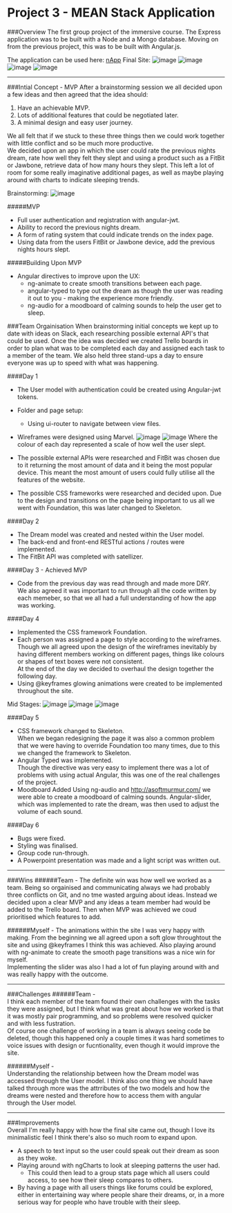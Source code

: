 # Project 3 - MEAN Stack Application

###Overview
The first group project of the immersive course. The Express application was to be built with a Node and a Mongo database. Moving on from the previous project, this was to be built with Angular.js.

The application can be used here: [nApp](https://nappzzz.herokuapp.com/)
Final Site:
![image](http://imgur.com/tgtXBE8.png)
![image](http://imgur.com/Eth9F0D.png)
![image](http://imgur.com/L1a6OyD.png)
![image](http://imgur.com/63UiJnz.png)

***
###Intial Concept - MVP
After a brainstorming session we all decided upon a few ideas and then agreed that the idea should:  
  
1. Have an achievable MVP.
2. Lots of additional features that could be negotiated later.
3. A minimal design and easy user journey.  

We all felt that if we stuck to these three things then we could work together with little conflict and so be much more productive.  
We decided upon an app in which the user could rate the previous nights dream, rate how well they felt they slept and using a product such as a FitBit or Jawbone, retrieve data of how many hours they slept. This left a lot of room for some really imaginative additional pages, as well as maybe playing around with charts to indicate sleeping trends.

Brainstorming:
![image](http://imgur.com/t3OWbTi.png)

#####MVP 
* Full user authentication and registration with angular-jwt.
* Ability to record the previous nights dream.
* A form of rating system that could indicate trends on the index page.
* Using data from the users FitBit or Jawbone device, add the previous nights hours slept.

#####Building Upon MVP
* Angular directives to improve upon the UX:
  * ng-animate to create smooth transitions between each page.
  * angular-typed to type out the dream as though the user was reading it out to you - making the experience more friendly.
  * ng-audio for a moodboard of calming sounds to help the user get to sleep.
 
###Team Orgainisation
When brainstorming initial concepts we kept up to date with ideas on Slack, each researching possible external API's that could be used. Once the idea was decided we created Trello boards in order to plan what was to be completed each day and assigned each task to a member of the team. We also held three stand-ups a day to ensure everyone was up to speed with what was happening. 

####Day 1
* The User model with authentication could be created using Angular-jwt tokens.
* Folder and page setup:
	* Using ui-router to navigate between view files.
* Wireframes were designed using Marvel.
![image](http://imgur.com/1SIzVJM.png)
![image](http://imgur.com/USou4wR.png)
Where the colour of each day represented a scale of how well the user slept.  

* The possible external APIs were researched and FitBit was chosen due to it returning the most amount of data and it being the most popular device. This meant the most amount of users could fully utilise all the features of the website.
* The possible CSS frameworks were researched and decided upon. Due to the design and transitions on the page being important to us all we went with Foundation, this was later changed to Skeleton.

####Day 2 
* The Dream model was created and nested within the User model.
* The back-end and front-end RESTful actions / routes were implemented.
* The FitBit API was completed with satellizer.

####Day 3 - Achieved MVP
* Code from the previous day was read through and made more DRY.  
We also agreed it was important to run through all the code written by each memeber, so that we all had a full understanding of how the app was working.

####Day 4
* Implemented the CSS framework Foundation.
* Each person was assigned a page to style according to the wireframes.  
Though we all agreed upon the design of the wireframes inevitably by having different members working on different pages, things like colours or shapes of text boxes were not consistent.  
At the end of the day we decided to overhaul the design together the following day.  
* Using @keyframes glowing animations were created to be implemented throughout the site.

Mid Stages:
![image](http://imgur.com/eS26YVD.png)
![image](http://imgur.com/XPbKW4P.png)
![image](http://imgur.com/zsOWete.png)

####Day 5
* CSS framework changed to Skeleton.  
When we began redesigning the page it was also a common problem that we were having to override Foundation too many times, due to this we changed the framework to Skeleton.  
* Angular Typed was implemented.  
Though the directive was very easy to implement there was a lot of problems with using actual Angular, this was one of the real challenges of the project.
* Moodboard Added
Using ng-audio and http://asoftmurmur.com/ we were able to create a moodboard of calming sounds. Angular-slider, which was implemented to rate the dream, was then used to adjust the volume of each sound.

####Day 6
* Bugs were fixed.
* Styling was finalised.
* Group code run-through.
* A Powerpoint presentation was made and a light script was written out.

***
###Wins
######Team - 
The definite win was how well we worked as a team. Being so orgainised and communicating always we had probably three conflicts on Git, and no tme wasted arguing about ideas. Instead we decided upon a clear MVP and any ideas a team member had would be added to the Trello board. Then when MVP was achieved we coud prioritised which features to add.  

######Myself - 
The animations within the site I was very happy with making. From the beginning we all agreed upon a soft glow throughtout the site and using @keyframes I think this was achieved. Also playing around with ng-animate to create the smooth page transitions was a nice win for myself.  
Implementing the slider was also I had a lot of fun playing around with and was really happy with the outcome.

***
###Challenges
######Team -   
I think each member of the team found their own challenges with the tasks they were assigned, but I think what was great about how we worked is that it was mostly pair programming, and so problems were resolved quicker and with less fustration.  
Of course one challenge of working in a team is always seeing code be deleted, though this happened only a couple times it was hard sometimes to voice issues with design or fucntionality, even though it would improve the site.  

######Myself -   
Understanding the relationship between how the Dream model was accessed through the User model. I think also one thing we should have talked through more was the attrributes of the two models and how the dreams were nested and therefore how to access them with angular through the User model.

***
###Improvements  
Overall I'm really happy with how the final site came out, though I love its minimalistic feel I think there's also so much room to expand upon.   

* A speech to text input so the user could speak out their dream as soon as they woke.
* Playing around with ngCharts to look at sleeping patterns the user had.
	* This could then lead to a group stats page which all users could access, to see how their sleep compares to others. 
* By having a page with all users things like forums could be explored, either in entertaining way where people share their dreams, or, in a more serious way for people who have trouble with their sleep.
